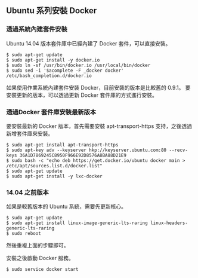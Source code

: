 ## Ubuntu 系列安裝 Docker

### 透過系統內建套件安裝
Ubuntu 14.04 版本套件庫中已經內建了 Docker 套件，可以直接安裝。
```
$ sudo apt-get update
$ sudo apt-get install -y docker.io
$ sudo ln -sf /usr/bin/docker.io /usr/local/bin/docker
$ sudo sed -i '$acomplete -F _docker docker' /etc/bash_completion.d/docker.io
```

如果使用作業系統內建套件安裝 Docker，目前安裝的版本是比較舊的 0.9.1。 要安裝更新的版本，可以透過更新 Docker 套件庫的方式進行安裝。

### 透過Docker 套件庫安裝最新版本
要安裝最新的 Docker 版本，首先需要安裝 apt-transport-https 支持，之後透過新增套件庫來安裝。
```
$ sudo apt-get install apt-transport-https
$ sudo apt-key adv --keyserver hkp://keyserver.ubuntu.com:80 --recv-keys 36A1D7869245C8950F966E92D8576A8BA88D21E9
$ sudo bash -c "echo deb https://get.docker.io/ubuntu docker main > /etc/apt/sources.list.d/docker.list"
$ sudo apt-get update
$ sudo apt-get install -y lxc-docker
```

### 14.04 之前版本
如果是較舊版本的 Ubuntu 系統，需要先更新核心。
```
$ sudo apt-get update
$ sudo apt-get install linux-image-generic-lts-raring linux-headers-generic-lts-raring
$ sudo reboot
```
然後重複上面的步驟即可。

安裝之後啟動 Docker 服務。
```
$ sudo service docker start
```
